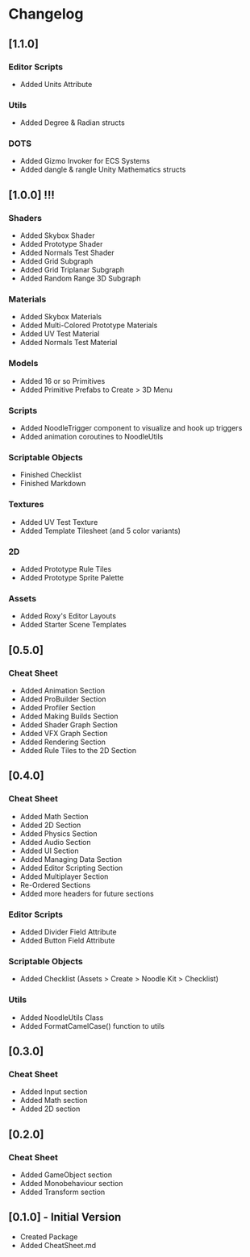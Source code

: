 # Changelog

## [1.1.0]
### Editor Scripts
- Added Units Attribute

### Utils
- Added Degree & Radian structs

### DOTS
- Added Gizmo Invoker for ECS Systems
- Added dangle & rangle Unity Mathematics structs

## [1.0.0] !!!
### Shaders
- Added Skybox Shader
- Added Prototype Shader
- Added Normals Test Shader
- Added Grid Subgraph
- Added Grid Triplanar Subgraph
- Added Random Range 3D Subgraph

### Materials
- Added Skybox Materials
- Added Multi-Colored Prototype Materials
- Added UV Test Material
- Added Normals Test Material

### Models
- Added 16 or so Primitives
- Added Primitive Prefabs to Create > 3D Menu

### Scripts
- Added NoodleTrigger component to visualize and hook up triggers
- Added animation coroutines to NoodleUtils

### Scriptable Objects
- Finished Checklist
- Finished Markdown

### Textures
- Added UV Test Texture
- Added Template Tilesheet (and 5 color variants)

### 2D
- Added Prototype Rule Tiles
- Added Prototype Sprite Palette

### Assets
- Added Roxy's Editor Layouts
- Added Starter Scene Templates

## [0.5.0]

### Cheat Sheet
- Added Animation Section
- Added ProBuilder Section
- Added Profiler Section
- Added Making Builds Section
- Added Shader Graph Section
- Added VFX Graph Section
- Added Rendering Section
- Added Rule Tiles to the 2D Section

## [0.4.0]

### Cheat Sheet
- Added Math Section
- Added 2D Section
- Added Physics Section
- Added Audio Section
- Added UI Section
- Added Managing Data Section
- Added Editor Scripting Section
- Added Multiplayer Section
- Re-Ordered Sections
- Added more headers for future sections

### Editor Scripts
- Added Divider Field Attribute
- Added Button Field Attribute

### Scriptable Objects
- Added Checklist (Assets > Create > Noodle Kit > Checklist)

### Utils
- Added NoodleUtils Class
- Added FormatCamelCase() function to utils

## [0.3.0]

### Cheat Sheet
- Added Input section
- Added Math section
- Added 2D section

## [0.2.0]

### Cheat Sheet
- Added GameObject section
- Added Monobehaviour section
- Added Transform section

## [0.1.0] - Initial Version

- Created Package
- Added CheatSheet.md